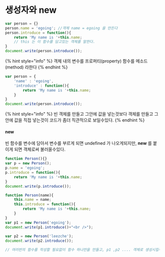 # 생성자와 new

```javascript
var person = {}
person.name = 'egoing'; //객체 name = egoing 을 만든다
person.introduce = function(){
    return 'My name is '+this.name; 
    // this 는 이 함수를 담고있는 객체를 말한다.
}
document.write(person.introduce());
```

{% hint style="info" %}
객체 내의 변수를 프로퍼티\(property\) 함수를 메소드\(method\) 라한다
{% endhint %}

```javascript
var person = {
    'name' : 'egoing',
    'introduce' : function(){
        return 'My name is '+this.name;
    }
}
document.write(person.introduce());
```

{% hint style="info" %}
빈 객체를 만들고 그안에 값을 넣는것보다 객체를 만들고 그안에 값을 직접 넣는것이 코드가 좀더 직관적으로 보일수있다.
{% endhint %}

#### new

빈 함수를 변수에 담아서 변수를 부르게 되면 undefined 가 나오게되지만, **new** 를 붙이게 되면 객체로써 불러올수있다.

```javascript
function Person(){}
var p = new Person();
p.name = 'egoing';
p.introduce = function(){
    return 'My name is '+this.name; 
}
document.write(p.introduce());
```

```javascript
function Person(name){
    this.name = name;
    this.introduce = function(){
        return 'My name is '+this.name; 
    }    
}
var p1 = new Person('egoing');
document.write(p1.introduce()+"<br />");
 
var p2 = new Person('leezche');
document.write(p2.introduce());

// 여러번의 함수를 작성할 필요없이 함수 하나만을 만들고, p1 ,p2 .... 객체로 생성시킬수있다.
```



